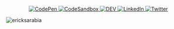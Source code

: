 <!--
**ecksarabia/ecksarabia** is a ✨ _special_ ✨ repository because its `README.md` (this file) appears on your GitHub profile.

Here are some ideas to get you started:

- 🔭 I’m currently working on ...
- 🌱 I’m currently learning ...
- 👯 I’m looking to collaborate on ...
- 🤔 I’m looking for help with ...
- 💬 Ask me about ...
- 📫 How to reach me: ...
- 😄 Pronouns: ...
- ⚡ Fun fact: ...
-->

<p align="center">
    <a href="https://codepen.io/ericksarabia" target="_blank">
        <img src="https://img.shields.io/static/v1?label&message=codepen&color=595959&logo=CodePen&logoColor=fff&style=for-the-badge" alt="CodePen">
    </a>
    <a href="https://codesandbox.io/u/ericksarabia" target="_blank">
        <img src="https://img.shields.io/static/v1?label&message=codesandbox&color=595959&logo=CodeSandbox&logoColor=fff&style=for-the-badge" alt="CodeSandbox">
    </a>
    <a href="https://dev.to/ericksarabia" target="_blank">
        <img src="https://img.shields.io/static/v1?label&message=dev.to&color=595959&logo=dev.to&logoColor=fff&style=for-the-badge" alt="DEV">
    </a>
    <a href="https://www.linkedin.com/in/ericksarabia" target="_blank">
        <img src="https://img.shields.io/static/v1?label&message=linkedIn&color=595959&logo=LinkedIn&logoColor=fff&style=for-the-badge" alt="LinkedIn">
    </a>
    <a href="https://twitter.com/ecksarabia" target="_blank">
        <img src="https://img.shields.io/static/v1?label&message=twitter&color=595959&logo=Twitter&logoColor=fff&style=for-the-badge" alt="Twitter">
    </a>
</p>

![ericksarabia](https://www.ericksarabia.dev/images/slogan.jpg)
